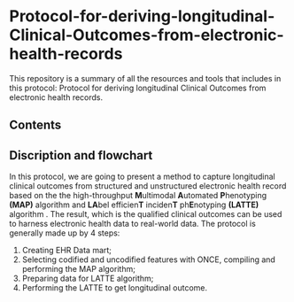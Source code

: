 # Protocol-for-deriving-longitudinal-Clinical-Outcomes-from-electronic-health-records
This repository is a summary of all the resources and tools that includes in this protocol: Protocol for deriving longitudinal Clinical Outcomes from electronic health records.

## Contents


## Discription and flowchart
In this protocol, we are going to present a method to capture longitudinal clinical outcomes from structured and unstructured electronic health record based on the the high-throughput **M**ultimodal **A**utomated **P**henotyping **(MAP)** algorithm and **LA**bel efficien**T** inciden**T** ph**E**notyping **(LATTE)** algorithm . The result, which is the qualified clinical outcomes can be used to harness electronic health data to real-world data. The protocol is generally made up by 4 steps:

1) Creating EHR Data mart; 
2) Selecting codified and uncodified features with ONCE, compiling and performing the MAP algorithm; 
3) Preparing data for LATTE algorithm;
4) Performing the LATTE to get longitudinal outcome.